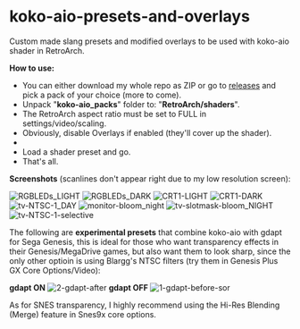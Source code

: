 # koko-aio-presets-and-overlays
Custom made slang presets and modified overlays to be used with koko-aio shader in RetroArch.

**How to use:**
- You can either download my whole repo as ZIP or go to [releases](https://github.com/Starman99x/koko-aio-presets-and-overlays/releases) and pick a pack of your choice (more to come).
- Unpack "**koko-aio_packs**" folder to: "**RetroArch/shaders**".
- The RetroArch aspect ratio must be set to FULL in settings/video/scaling.
- Obviously, disable Overlays if enabled (they'll cover up the shader).
- 
- Load a shader preset and go.
- That's all.

**Screenshots** (scanlines don't appear right due to my low resolution screen):

![RGBLEDs_LIGHT](https://user-images.githubusercontent.com/69786862/228071291-f2315d22-bd50-40db-8968-59cc7572ce7d.jpg)
![RGBLEDs_DARK](https://user-images.githubusercontent.com/69786862/228071348-5b092670-5a39-434e-aa83-0e10c76b93fb.jpg)
![CRT1-LIGHT](https://user-images.githubusercontent.com/69786862/228071360-182c695a-de24-478c-9f26-72963305e520.jpg)
![CRT1-DARK](https://user-images.githubusercontent.com/69786862/228071366-89c3e548-c8f7-4ebc-a4cd-fda5ffc5053f.jpg)
![tv-NTSC-1_DAY](https://user-images.githubusercontent.com/69786862/228071412-7d97a89e-8c74-4f8e-bd55-0787c9b7928b.jpg)
![monitor-bloom_night](https://user-images.githubusercontent.com/69786862/228071433-42cb7669-65d7-4b3b-b80f-4ada816035b2.jpg)
![tv-slotmask-bloom_NIGHT](https://user-images.githubusercontent.com/69786862/229003033-446ca190-4a44-4656-aacf-52ae68efd372.jpg)
![tv-NTSC-1-selective](https://user-images.githubusercontent.com/69786862/229003247-075a0b1a-6de4-4461-93a7-45ba2d8e8f37.jpg)

The following are **experimental presets** that combine koko-aio with gdapt for Sega Genesis, this is ideal for those who want transparency effects in their Genesis/MegaDrive games, but also want them to look sharp, since the only other optioin is using Blargg's NTSC filters (try them in Genesis Plus GX Core Options/Video):


**gdapt ON**
![2-gdapt-after](https://user-images.githubusercontent.com/69786862/228290589-c8dd80d8-19d0-44d7-97b1-7875bdd56d0d.jpg)
**gdapt OFF**
![1-gdapt-before-sor](https://user-images.githubusercontent.com/69786862/228290733-f90932cc-2565-4448-89c2-9d6cb3b82872.jpg)

As for SNES transparency, I highly recommend using the Hi-Res Blending (Merge) feature in Snes9x core options.
